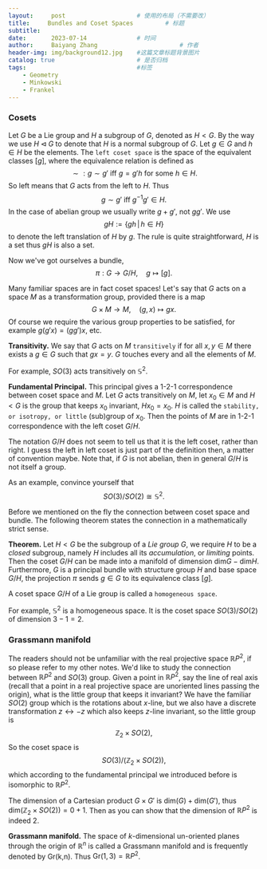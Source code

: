 ```yaml
---
layout:     post   				    # 使用的布局（不需要改）
title:     Bundles and Coset Spaces			# 标题 
subtitle:   
date:       2023-07-14 				# 时间
author:     Baiyang Zhang 						# 作者
header-img: img/background12.jpg 	#这篇文章标题背景图片
catalog: true 						# 是否归档
tags:								#标签
    - Geometry
    - Minkowski
    - Frankel
---
```


### Cosets

Let $G$ be a Lie group and $H$ a subgroup of $G$, denoted as $H<G$. By the way we use $H\lhd G$ to denote that $H$ is a normal subgroup of $G$. Let $g\in G$ and $h \in H$ be the elements. The `left coset space` is the space of the equivalent classes $[g]$, where the equivalence relation is defined as 
$$
\sim: g\sim g' \text{ iff } g = g' h \text{ for some } h \in  H.
$$
So left means that $G$ acts from the left to $H$. Thus 
$$
g \sim g' \text{ iff } g^{-1} g' \in H.
$$
In the case of abelian group we usually write $g+g'$, not $g g'$. We use 
$$
gH := \left\{ gh \,\middle\vert\, h \in  H \right\} 
$$
to denote the left translation of $H$ by $g$. The rule is quite straightforward, $H$ is a set thus $gH$ is also a set.

Now we've got ourselves a bundle, 
$$
\pi: G\to G / H, \quad  g\mapsto [g].
$$

Many familiar spaces are in fact coset spaces! Let's say that $G$ acts on a space $M$ as a transformation group, provided there is a map
$$
G \times  M \to M,\quad  (g,x)\mapsto gx.
$$
Of course we require the various group properties to be satisfied, for example $g (g'x) = (g g') x$, etc.

**Transitivity.** We say  that $G$ acts on $M$ `transitively` if for all $x,y \in M$ there exists a $g \in G$ such that $g x = y$. $G$ touches every and all the elements of $M$.

For example, $SO(3)$ acts transitively on $\mathbb{S}^{2}$.

**Fundamental Principal.** This principal gives a 1-2-1 correspondence between coset space and $M$. Let $G$ acts transitively on $M$, let $x_ {0}\in M$ and $H < G$ is the group that keeps $x_ {0}$ invariant, $H x_ {0} = x_ {0}$. $H$ is called the `stability, or isotropy, or little` (sub)group of $x_ {0}$. Then the points of $M$ are in 1-2-1 correspondence with the left coset $G / H$. 

The notation $G / H$ does not seem to tell us that it is the left coset, rather than right. I guess the left in left coset is just part of the definition then, a matter of convention maybe. Note that, if $G$ is not abelian, then in general $G / H$ is not itself a group. 

As an example, convince yourself that 
$$
SO(3) / SO(2) \cong \mathbb{S}^{2}.
$$

Before we mentioned on the fly the connection between coset space and bundle. The following theorem states the connection in a mathematically strict sense.

**Theorem.** Let $H < G$ be the subgroup of a *Lie group* $G$, we require $H$ to be a *closed* subgroup, namely $H$ includes all its *accumulation*, or *limiting* points. Then the coset $G / H$ can be made into a manifold of dimension $\text{dim}G - \text{dim}H$. Furthermore, $G$ is a principal bundle with structure group $H$ and base space $G / H$, the projection $\pi$ sends $g \in G$ to its equivalence class $[g]$. 

A coset space $G / H$ of a Lie group is called a `homogeneous space`.

For example, $\mathbb{S}^{2}$ is a homogeneous space. It is the coset space $SO(3) / SO(2)$ of dimension $3-1=2$.

### Grassmann manifold

The readers should not be unfamiliar with the real projective space $\mathbb{R}P^{2}$, if so please refer to my other notes. We'd like to study the connection between $\mathbb{R}P^{2}$ and $SO(3)$ group. Given a point in $\mathbb{R}P^{2}$, say the line of real axis (recall that a point in a real projective space are unoriented lines passing the origin), what is the little group that keeps it invariant? We have the familiar $SO(2)$ group which is the rotations about $x$-line, but we also have a discrete transformation $z \leftrightarrow -z$ which also keeps $z$-line invariant, so the little group is 
$$
\mathbb{Z}_ {2}\times SO(2),
$$
So the coset space is 
$$
SO(3) / (\mathbb{Z}_ {2}\times SO(2)),
$$
which according to the fundamental principal we introduced before is isomorphic to $\mathbb{R}P^{2}$.

The dimension of a Cartesian product $G \times G'$ is $\text{dim}(G)+ \text{dim}(G')$, thus $\text{dim}(\mathbb{Z}_ {2}\times SO(2))=0+1$. Then as you can show that the dimension of $\mathbb{R}P^{2}$ is indeed $2$.

**Grassmann manifold.** The space of $k$-dimensional un-oriented planes through the origin of $\mathbb{R}^{n}$ is called a Grassmann manifold and is frequently denoted by $\text{Gr(k,n)}$. Thus $\text{Gr}(1,3)=\mathbb{R}P^{2}$.